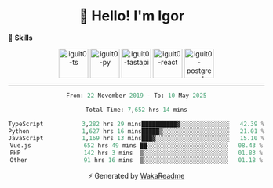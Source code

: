 <h1 align="center">👋 Hello! I'm Igor</h1>

<!--🚀 **Stats**

<div align="center">
  <img height="200px" alt="iguit0-card-stats" src="https://github-readme-stats.vercel.app/api?username=iguit0&show_icons=false&theme=catppuccin_mocha&include_all_commits=true&count_private=true&hide=contribs&rank_icon=github"/>
</div>-->

<!------->

🎯 **Skills**

<div style="display: inline-block;" align="center">
  <img align="center" alt="iguit0-ts" height="60" width="60" src="https://cdn.jsdelivr.net/gh/devicons/devicon/icons/typescript/typescript-original.svg" /> 
  <img align="center" alt="iguit0-py" height="60" width="60" src="https://cdn.jsdelivr.net/gh/devicons/devicon/icons/python/python-original-wordmark.svg" />
  <img align="center" alt="iguit0-fastapi" height="60" width="60" src="https://cdn.jsdelivr.net/gh/devicons/devicon@latest/icons/fastapi/fastapi-original-wordmark.svg" />
  <img align="center" alt="iguit0-react" height="60" width="60" src="https://cdn.jsdelivr.net/gh/devicons/devicon/icons/react/react-original.svg" />
  <img align="center" alt="iguit0-postgresql" height="60" width="60" src="https://cdn.jsdelivr.net/gh/devicons/devicon/icons/postgresql/postgresql-original-wordmark.svg" />

-------

<!--START_SECTION:waka-->

```python
From: 22 November 2019 - To: 10 May 2025

Total Time: 7,652 hrs 14 mins

TypeScript           3,282 hrs 29 mins██████████▓░░░░░░░░░░░░░░   42.39 %
Python               1,627 hrs 16 mins█████▒░░░░░░░░░░░░░░░░░░░   21.01 %
JavaScript           1,169 hrs 13 mins███▓░░░░░░░░░░░░░░░░░░░░░   15.10 %
Vue.js               652 hrs 49 mins ██░░░░░░░░░░░░░░░░░░░░░░░   08.43 %
PHP                  142 hrs 3 mins  ▒░░░░░░░░░░░░░░░░░░░░░░░░   01.83 %
Other                91 hrs 16 mins  ▒░░░░░░░░░░░░░░░░░░░░░░░░   01.18 %
```

<!--END_SECTION:waka-->

⚡ Generated by [WakaReadme](https://github.com/athul/waka-readme)
